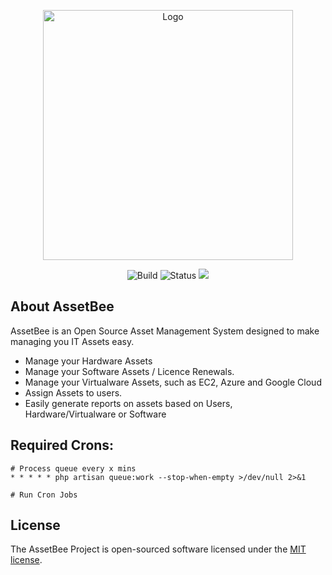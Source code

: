 <p align="center"><a href="https://assetbee.software/" target="_blank"><img src="https://assetbee.software/assetbee_soon_logo.png" width="400" alt="Logo"></a></p>
<p align="center">
<img src="https://github.com/CloudTheWolf/AssetBee/actions/workflows/build.yml/badge.svg" alt="Build" />
<img src="https://img.shields.io/badge/Status-In%20Early%20Development-grey?labelColor=f0b51b&style=flat" alt="Status" />
<a href="https://opensource.org/licenses/MIT" target="_blank"><img src="https://img.shields.io/badge/License-MIT-96420e.svg" /></a>
</p>

## About AssetBee

AssetBee is an Open Source Asset Management System designed to make managing you IT Assets easy.

- Manage your Hardware Assets
- Manage your Software Assets / Licence Renewals.
- Manage your Virtualware Assets, such as EC2, Azure and Google Cloud
- Assign Assets to users.
- Easily generate reports on assets based on Users, Hardware/Virtualware or Software

## Required Crons:
```cronexp
# Process queue every x mins
* * * * * php artisan queue:work --stop-when-empty >/dev/null 2>&1

# Run Cron Jobs

```


## License

The AssetBee Project is open-sourced software licensed under the [MIT license](https://opensource.org/licenses/MIT).
